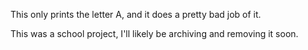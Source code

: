This only prints the letter A, and it does a pretty bad job of it. 

This was a school project, I'll likely be archiving and removing it soon.
